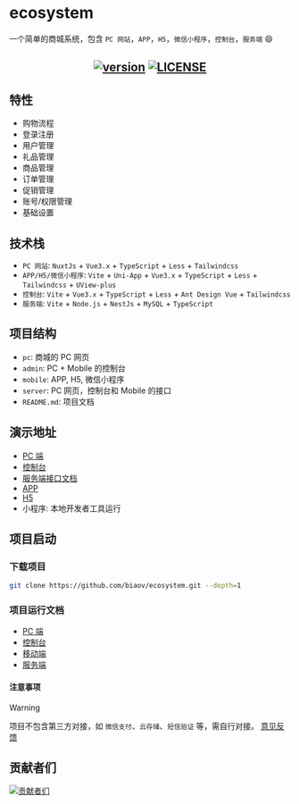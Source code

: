 # ecosystem

一个简单的商城系统，包含 `PC 网站`，`APP`，`H5`，`微信小程序`，`控制台`，`服务端` 😄

<h2 align="center">
  <a href="https://github.com/biaov/ecosystem"><img src="https://shields.io/github/v/release/biaov/ecosystem.svg?logo=github&label=version" alt="version" /></a>
  <a href="https://github.com/biaov/ecosystem/blob/main/LICENSE"><img src="https://img.shields.io/badge/license-MIT-green" alt="LICENSE" /></a>
</h2>

## 特性

- 购物流程
- 登录注册
- 用户管理
- 礼品管理
- 商品管理
- 订单管理
- 促销管理
- 账号/权限管理
- 基础设置

## 技术栈

- `PC 网站`: `NuxtJs` + `Vue3.x` + `TypeScript` + `Less` + `Tailwindcss`
- `APP/H5/微信小程序`: `Vite` + `Uni-App` + `Vue3.x` + `TypeScript` + `Less` + `Tailwindcss` + `UView-plus`
- `控制台`: `Vite` + `Vue3.x` + `TypeScript` + `Less` + `Ant Design Vue` + `Tailwindcss`
- `服务端`: `Vite` + `Node.js` + `NestJs` + `MySQL` + `TypeScript`

## 项目结构

- `pc`: 商城的 PC 网页
- `admin`: PC + Mobile 的控制台
- `mobile`: APP, H5, 微信小程序
- `server`: PC 网页，控制台和 Mobile 的接口
- `README.md`: 项目文档

## 演示地址

- [PC 端](http://ecosystem.biaov.cn/)
- [控制台](http://ecosystem.biaov.cn/admin/)
- [服务端接口文档](https://apifox.com/apidoc/shared/1058a6ee-8362-4b19-b74b-83fe690625fd)
- [APP](https://github.com/biaov/ecosystem/releases)
- [H5](http://ecosystem.biaov.cn/h5)
- 小程序: 本地开发者工具运行

## 项目启动

### 下载项目

```sh
git clone https://github.com/biaov/ecosystem.git --depth=1
```

### 项目运行文档

- [PC 端](https://github.com/biaov/ecosystem/blob/main/pc/README.md)
- [控制台](https://github.com/biaov/ecosystem/blob/main/admin/README.md)
- [移动端](https://github.com/biaov/ecosystem/blob/main/mobile/README.md)
- [服务端](https://github.com/biaov/ecosystem/blob/main/server/README.md)

#### 注意事项

> [!WARNING]
> 项目不包含第三方对接，如 `微信支付`、`云存储`、`短信验证` 等，需自行对接。
> [意见反馈](https://github.com/biaov/ecosystem/issues)

## 贡献者们

[![贡献者们](https://contrib.rocks/image?repo=biaov/ecosystem)](https://github.com/biaov/ecosystem/graphs/contributors)
